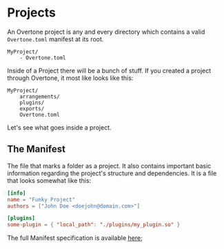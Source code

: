 # Projects

An Overtone project is any and every directory which contains a valid `Overtone.toml` manifest at its root.

```
MyProject/
    - Overtone.toml
```

Inside of a Project there will be a bunch of stuff. If you created a project through Overtone, it most like looks like this:

```
MyProject/
    arrangements/
    plugins/
    exports/
    Overtone.toml
```

Let's see what goes inside a project.

## The Manifest

The file that marks a folder as a project. It also contains important basic information regarding the project's structure and dependencies.
It is a file that looks somewhat like this:

```toml
[info]
name = "Funky Project"
authors = ["John Doe <doejohn@domain.com>"]

[plugins]
some-plugin = { "local_path": "./plugins/my_plugin.so" }
```

The full Manifest specification is available [here](./manifest.md);